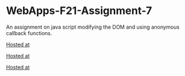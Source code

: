 # WebApps-F21-Assignment-7
An assignment on java script modifying the DOM and using anonymous callback functions.

[Hosted at](https://44-563-webapps-f21.github.io/webapps-f21-assignment-7-ChaitanyaPunaati/search.html)

[Hosted at](https://44-563-webapps-f21.github.io/webapps-f21-assignment-7-ChaitanyaPunaati/reaction.html)

[Hosted at](https://44-563-webapps-f21.github.io/webapps-f21-assignment-7-ChaitanyaPunaati/stack.html)